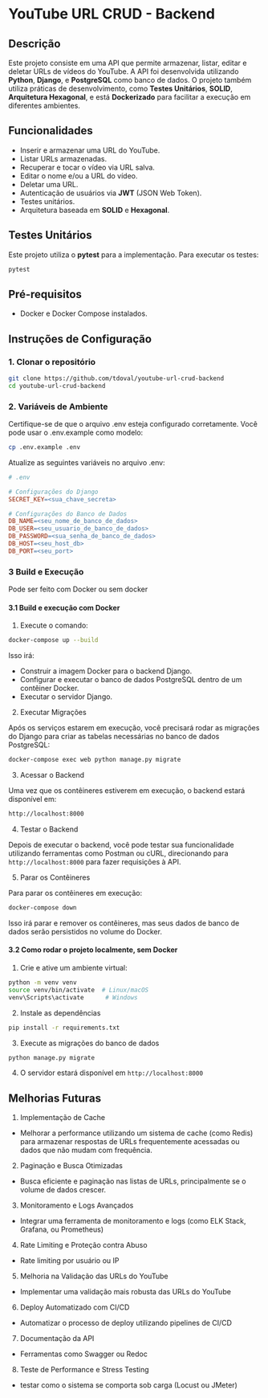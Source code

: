 # YouTube URL CRUD - Backend

## Descrição

Este projeto consiste em uma API que permite armazenar, listar, editar e deletar URLs de vídeos do YouTube. A API foi desenvolvida utilizando **Python**, **Django**, e **PostgreSQL** como banco de dados. O projeto também utiliza práticas de desenvolvimento, como **Testes Unitários**, **SOLID**, **Arquitetura Hexagonal**, e está **Dockerizado** para facilitar a execução em diferentes ambientes.

## Funcionalidades

- Inserir e armazenar uma URL do YouTube.
- Listar URLs armazenadas.
- Recuperar e tocar o vídeo via URL salva.
- Editar o nome e/ou a URL do vídeo.
- Deletar uma URL.
- Autenticação de usuários via **JWT** (JSON Web Token).
- Testes unitários.
- Arquitetura baseada em **SOLID** e **Hexagonal**.

## Testes Unitários

Este projeto utiliza o **pytest** para a implementação.
Para executar os testes:

```bash
pytest
```

## Pré-requisitos

- Docker e Docker Compose instalados.

## Instruções de Configuração

### 1. Clonar o repositório

```bash
git clone https://github.com/tdoval/youtube-url-crud-backend
cd youtube-url-crud-backend
```

### 2. Variáveis de Ambiente

Certifique-se de que o arquivo .env esteja configurado corretamente. Você pode usar o .env.example como modelo:

```bash
cp .env.example .env
```

Atualize as seguintes variáveis no arquivo .env:

```makefile
# .env

# Configurações do Django
SECRET_KEY=<sua_chave_secreta>

# Configurações do Banco de Dados
DB_NAME=<seu_nome_de_banco_de_dados>
DB_USER=<seu_usuario_de_banco_de_dados>
DB_PASSWORD=<sua_senha_de_banco_de_dados>
DB_HOST=<seu_host_db>
DB_PORT=<seu_port>
```

### 3 Build e Execução

Pode ser feito com Docker ou sem docker

#### 3.1 Build e execução com Docker

1. Execute o comando:

```bash
docker-compose up --build
```

Isso irá:

- Construir a imagem Docker para o backend Django.
- Configurar e executar o banco de dados PostgreSQL dentro de um contêiner Docker.
- Executar o servidor Django.

2. Executar Migrações

Após os serviços estarem em execução, você precisará rodar as migrações do Django para criar as tabelas necessárias no banco de dados PostgreSQL:

```bash
docker-compose exec web python manage.py migrate
```

3. Acessar o Backend

Uma vez que os contêineres estiverem em execução, o backend estará disponível em:

```bash
http://localhost:8000
```

4. Testar o Backend

Depois de executar o backend, você pode testar sua funcionalidade utilizando ferramentas como Postman ou cURL, direcionando para `http://localhost:8000` para fazer requisições à API.

5. Parar os Contêineres

Para parar os contêineres em execução:

```bash
docker-compose down
```

Isso irá parar e remover os contêineres, mas seus dados de banco de dados serão persistidos no volume do Docker.

#### 3.2 Como rodar o projeto localmente, sem Docker

1. Crie e ative um ambiente virtual:

```bash
python -m venv venv
source venv/bin/activate  # Linux/macOS
venv\Scripts\activate      # Windows
```

2. Instale as dependências

```bash
pip install -r requirements.txt
```

3. Execute as migrações do banco de dados

```bash
python manage.py migrate
```

4. O servidor estará disponível em `http://localhost:8000`

## Melhorias Futuras

1. Implementação de Cache

- Melhorar a performance utilizando um sistema de cache (como Redis) para armazenar respostas de URLs frequentemente acessadas ou dados que não mudam com frequência.

2. Paginação e Busca Otimizadas

- Busca eficiente e paginação nas listas de URLs, principalmente se o volume de dados crescer.

3. Monitoramento e Logs Avançados

- Integrar uma ferramenta de monitoramento e logs (como ELK Stack, Grafana, ou Prometheus)

4. Rate Limiting e Proteção contra Abuso

- Rate limiting por usuário ou IP

5. Melhoria na Validação das URLs do YouTube

- Implementar uma validação mais robusta das URLs do YouTube

6. Deploy Automatizado com CI/CD

- Automatizar o processo de deploy utilizando pipelines de CI/CD

7. Documentação da API

- Ferramentas como Swagger ou Redoc

8. Teste de Performance e Stress Testing

- testar como o sistema se comporta sob carga (Locust ou JMeter)
